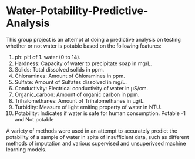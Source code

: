 # Water-Potability-Predictive-Analysis

This group project is an attempt at doing a predictive analysis on testing whether or not water is potable based on the following features:

1. ph: pH of 1. water (0 to 14).
2. Hardness: Capacity of water to precipitate soap in mg/L.
3. Solids: Total dissolved solids in ppm.
4. Chloramines: Amount of Chloramines in ppm.
5. Sulfate: Amount of Sulfates dissolved in mg/L.
6. Conductivity: Electrical conductivity of water in μS/cm.
7. Organic_carbon: Amount of organic carbon in ppm.
8. Trihalomethanes: Amount of Trihalomethanes in μg/L.
9. Turbidity: Measure of light emiting property of water in NTU.
10. Potability: Indicates if water is safe for human consumption. Potable -1 and Not potable 

A variety of methods were used in an attempt to accurately predict the potability of a sample of water in spite of insufficient data, such as different methods of imputation and various supervised and unsuperivsed machine learning models.
